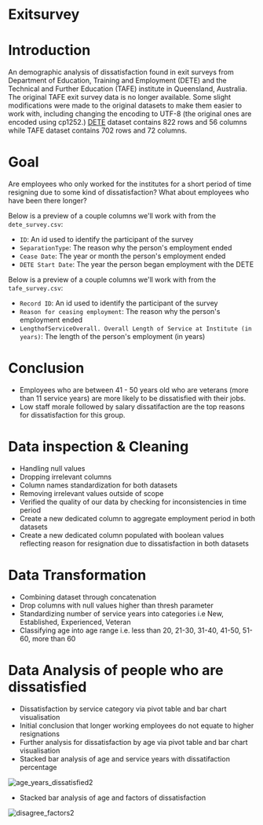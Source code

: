 # Exitsurvey

# Introduction
An demographic analysis of dissatisfaction found in exit surveys from Department of Education, Training and Employment (DETE) and the Technical and Further Education (TAFE) institute in Queensland, Australia. The original TAFE exit survey data is no longer available. Some slight modifications were made to the original datasets to make them easier to work with, including changing the encoding to UTF-8 (the original ones are encoded using cp1252.)
[DETE](https://data.gov.au/dataset/ds-qld-fe96ff30-d157-4a81-851d-215f2a0fe26d/details?q=exit%20survey) dataset contains 822 rows and 56 columns while 
TAFE dataset contains 702 rows and 72 columns.

# Goal
Are employees who only worked for the institutes for a short period of time resigning due to some kind of dissatisfaction? 
What about employees who have been there longer?

Below is a preview of a couple columns we'll work with from the `dete_survey.csv`:

* `ID`: An id used to identify the participant of the survey
* `SeparationType`: The reason why the person's employment ended
* `Cease Date`: The year or month the person's employment ended
* `DETE Start Date`: The year the person began employment with the DETE

Below is a preview of a couple columns we'll work with from the `tafe_survey.csv`:

* `Record ID`: An id used to identify the participant of the survey
* `Reason for ceasing employment`: The reason why the person's employment ended
* `LengthofServiceOverall. Overall Length of Service at Institute (in years)`: The length of the person's employment (in years)
  
# Conclusion
- Employees who are between 41 - 50 years old who are veterans (more than 11 service years) are more likely to be dissatisfied with their jobs.
- Low staff morale followed by salary dissatifaction are the top reasons for dissatisfaction for this group.
    
# Data inspection & Cleaning
- Handling null values
- Dropping irrelevant columns
- Column names standardization for both datasets
- Removing irrelevant values outside of scope
- Verified the quality of our data by checking for inconsistencies in time period
- Create a new dedicated column to aggregate employment period in both datasets
- Create a new dedicated column populated with boolean values reflecting reason for resignation due to dissatisfaction in both datasets
    
# Data Transformation
- Combining dataset through concatenation
- Drop columns with null values higher than thresh parameter
- Standardizing number of service years into categories i.e New, Established, Experienced, Veteran
- Classifying age into age range i.e. less than 20, 21-30, 31-40, 41-50, 51-60, more than 60

# Data Analysis of people who are dissatisfied
- Dissatisfaction by service category via pivot table and bar chart visualisation
- Initial conclusion that longer working employees do not equate to higher resignations
- Further analysis for dissatisfaction by age via pivot table and bar chart visualisation
- Stacked bar analysis of age and service years with dissatifaction percentage
  
![age_years_dissatisfied2](https://github.com/yanchooy/exitsurvey/assets/109457905/8bfbb594-d97a-4613-9523-a64a4a854d06)


- Stacked bar analysis of age and factors of dissatisfaction
  
![disagree_factors2](https://github.com/yanchooy/exitsurvey/assets/109457905/ba3db0f1-3d1f-4876-8ea3-8fb1d0821330)

